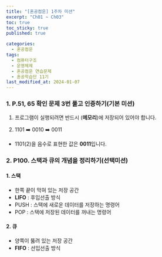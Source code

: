 ```yaml
---
title: "[혼공컴운] 1주차 미션"
excerpt: "Ch01 ~ Ch03"
toc: true
toc_sticky: true
published: true

categories:
  - 혼공컴운
tags:
  - 컴퓨터구조
  - 운영체제
  - 혼공컴운 연습문제
  - 혼공학습단 11기
last_modified_at: 2024-01-07
---
```


### 1. P.51, 65 확인 문제 3번 풀고 인증하기(기본 미션)

1. 프로그램이 실행되려면 반드시 (**메모리**)에 저장되어 있어야 합니다. 

2. 1101 ➡️ 0010 ➡️ 0011
- 1101(2)을 음수로 표현한 값은 **0011**입니다.

### 2. P100. 스택과 큐의 개념을 정리하기(선택미션)

#### 1. 스택

- 한쪽 끝이 막혀 있는 저장 공간
- **LIFO** : 후입선출 방식
- PUSH : 스택에 새로운 데이터를 저장하는 명령어
- POP : 스택에 저장된 데이터를 꺼내는 명령어 

#### 2. 큐

- 양쪽이 뚫려 있는 저장 공간
- **FIFO** : 선입선출 방식 



